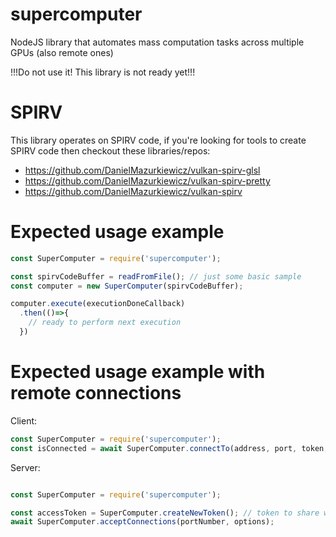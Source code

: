 # supercomputer
NodeJS library that automates mass computation tasks across multiple GPUs (also remote ones)


!!!Do not use it! This library is not ready yet!!!


# SPIRV

This library operates on SPIRV code, if you're looking for tools to create SPIRV code then checkout these libraries/repos:

 * https://github.com/DanielMazurkiewicz/vulkan-spirv-glsl
 * https://github.com/DanielMazurkiewicz/vulkan-spirv-pretty
 * https://github.com/DanielMazurkiewicz/vulkan-spirv


# Expected usage example
```javascript
const SuperComputer = require('supercomputer');

const spirvCodeBuffer = readFromFile(); // just some basic sample
const computer = new SuperComputer(spirvCodeBuffer);

computer.execute(executionDoneCallback)
  .then(()=>{
    // ready to perform next execution
  })

```


# Expected usage example with remote connections

Client:

```javascript
const SuperComputer = require('supercomputer');
const isConnected = await SuperComputer.connectTo(address, port, token, options);

```

Server:

```javascript

const SuperComputer = require('supercomputer');

const accessToken = SuperComputer.createNewToken(); // token to share with client
await SuperComputer.acceptConnections(portNumber, options);

```